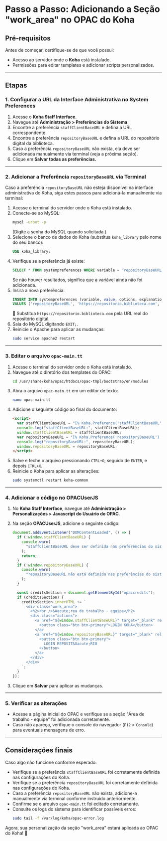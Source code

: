 # Passo a Passo: Adicionando a Seção "work_area" no OPAC do Koha

## Pré-requisitos

Antes de começar, certifique-se de que você possui:

- Acesso ao servidor onde o **Koha** está instalado.
- Permissões para editar templates e adicionar scripts personalizados.

---

## Etapas

### 1. Configurar a URL da Interface Administrativa no System Preferences

1. Acesse o **Koha Staff Interface**.
2. Navegue até **Administração > Preferências do Sistema**.
3. Encontre a preferência `staffClientBaseURL` e defina a URL correspondente.
4. Encontre a preferência `repositoryBaseURL` e defina a URL do repositório digital da biblioteca.
5. Caso a preferência `repositoryBaseURL` não exista, ela deve ser adicionada manualmente via terminal (veja a próxima seção).
6. Clique em **Salvar todas as preferências.**

---

### 2. Adicionar a Preferência `repositoryBaseURL` via Terminal

Caso a preferência `repositoryBaseURL` não esteja disponível na interface administrativa do Koha, siga estes passos para adicioná-la manualmente via terminal:

1. Acesse o terminal do servidor onde o Koha está instalado.
2. Conecte-se ao MySQL:
   ```sh
   mysql -uroot -p
   ```
   (Digite a senha do MySQL quando solicitada.)
3. Selecione o banco de dados do Koha (substitua `koha_library` pelo nome do seu banco):
   ```sql
   USE koha_library;
   ```
4. Verifique se a preferência já existe:
   ```sql
   SELECT * FROM systempreferences WHERE variable = 'repositoryBaseURL';
   ```
   Se não houver resultados, significa que a variável ainda não foi adicionada.
5. Insira a nova preferência:
   ```sql
   INSERT INTO systempreferences (variable, value, options, explanation, type)
   VALUES ('repositoryBaseURL', 'https://repositorio.biblioteca.com', '', 'URL do repositório digital da biblioteca', 'free');
   ```
   🔹 Substitua `https://repositorio.biblioteca.com` pela URL real do repositório digital.
6. Saia do MySQL digitando `EXIT;`.
7. Reinicie o Apache para aplicar as mudanças:
   ```sh
   sudo service apache2 restart
   ```

---

### 3. Editar o arquivo `opac-main.tt`

1. Acesse o terminal do servidor onde o Koha está instalado.
2. Navegue até o diretório dos templates do OPAC:
   ```bash
   cd /usr/share/koha/opac/htdocs/opac-tmpl/bootstrap/en/modules
   ```
3. Abra o arquivo `opac-main.tt` em um editor de texto:
   ```bash
   nano opac-main.tt
   ```
4. Adicione o seguinte código ao final do documento:
   ```html
   <script>
     var staffClientBaseURL = "[% Koha.Preference('staffClientBaseURL') %]";
     console.log("staffClientBaseURL:", staffClientBaseURL);
     window.staffClientBaseURL = staffClientBaseURL;
     var repositoryBaseURL = "[% Koha.Preference('repositoryBaseURL') %]";
     console.log("repositoryBaseURL:", repositoryBaseURL);
     window.repositoryBaseURL = repositoryBaseURL;
   </script>
   ```
5. Salve e feche o arquivo pressionando `CTRL+O`, seguido de `ENTER`, e depois `CTRL+X`.
6. Reinicie o Koha para aplicar as alterações:
   ```bash
   sudo systemctl restart koha-common
   ```

---

### 4. Adicionar o código no OPACUserJS

1. No **Koha Staff Interface**, navegue até **Administração > Personalizações > Javascript do Usuário do OPAC**.

2. Na seção **OPACUserJS**, adicione o seguinte código:

   ```javascript
   document.addEventListener("DOMContentLoaded", () => {
     if (!window.staffClientBaseURL) {
       console.warn(
         "staffClientBaseURL deve ser definida nas preferências do sistema"
       );
       return;
     }
     if (!window.repositoryBaseURL) {
       console.warn(
         "repositoryBaseURL não está definida nas preferências do sistema"
       );
     }

     const creditsSection = document.getElementById("opaccredits");
     if (creditsSection) {
       creditsSection.innerHTML += `
         <div class="work_area">
           <h2><br />&Aacute;rea de trabalho - equipe</h2>
           <div class="actions">
             <a href="${window.staffClientBaseURL}" target="_blank" rel="noopener">
               <button class="btn btn-primary">LOGIN KOHA</button>
             </a>
             <a href="${window.repositoryBaseURL}" target="_blank" rel="noopener">
               <button class="btn btn-primary">
                 LOGIN REPOSIT&Oacute;RIO
               </button>
             </a>
           </div>
         </div>
       `;
     }
   });
   ```

3. Clique em **Salvar** para aplicar as mudanças.

---

### 5. Verificar as alterações

- Acesse a página inicial do OPAC e verifique se a seção "Área de trabalho - equipe" foi adicionada corretamente.
- Caso não apareça, verifique o console do navegador (`F12` > `Console`) para eventuais mensagens de erro.

---

## Considerações finais

Caso algo não funcione conforme esperado:

- Verifique se a preferência `staffClientBaseURL` foi corretamente definida nas configurações do Koha.
- Verifique se a preferência `repositoryBaseURL` foi corretamente definida nas configurações do Koha.
- Caso a preferência `repositoryBaseURL` não exista, adicione-a manualmente via terminal conforme instruído anteriormente.
- Confirme se o arquivo `opac-main.tt` foi editado corretamente.
- Consulte os logs do sistema para identificar possíveis erros:
  ```bash
  sudo tail -f /var/log/koha/opac-error.log
  ```

Agora, sua personalização da seção "work_area" estará aplicada ao OPAC do Koha! 🚀
